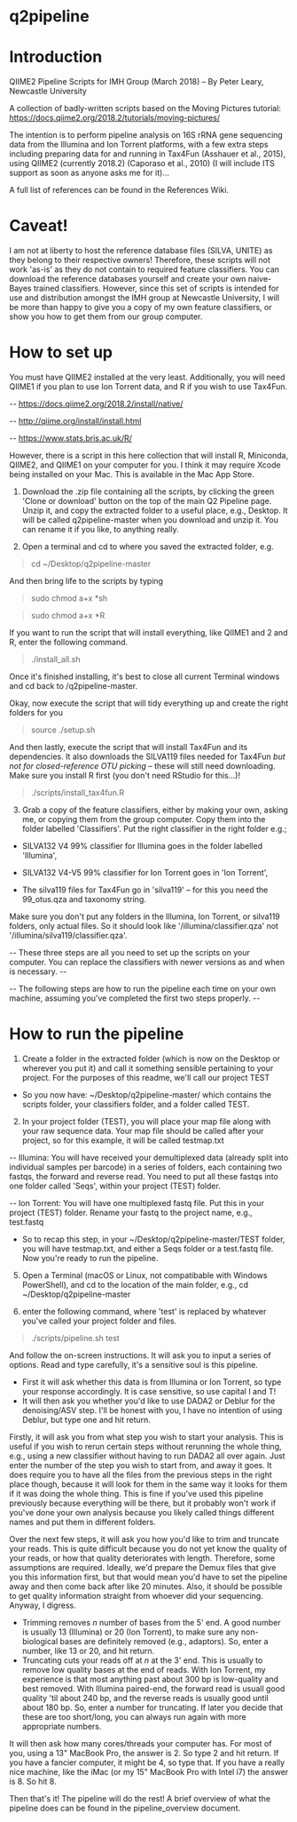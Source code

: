 # q2pipeline
# Introduction 
QIIME2 Pipeline Scripts for IMH Group (March 2018) – By Peter Leary, Newcastle University  

A collection of badly-written scripts based on the Moving Pictures tutorial: https://docs.qiime2.org/2018.2/tutorials/moving-pictures/ 

The intention is to perform pipeline analysis on 16S rRNA gene sequencing data from the Illumina and Ion Torrent platforms, with a few extra steps including preparing data for and running in Tax4Fun (Asshauer et al., 2015), using QIIME2 (currently 2018.2) (Caporaso et al., 2010) (I will include ITS support as soon as anyone asks me for it)... 

A full list of references can be found in the References Wiki.

# Caveat! 
I am not at liberty to host the reference database files (SILVA, UNITE) as they belong to their respective owners! Therefore, these scripts will not work 'as-is' as they do not contain to required feature classifiers. You can download the reference databases yourself and create your own naive-Bayes trained classifiers. However, since this set of scripts is intended for use and distribution amongst the IMH group at Newcastle University, I will be more than happy to give you a copy of my own feature classifiers, or show you how to get them from our group computer. 

# How to set up 
You must have QIIME2 installed at the very least. Additionally, you will need QIIME1 if you plan to use Ion Torrent data, and R if you wish to use Tax4Fun.   
 
 -- https://docs.qiime2.org/2018.2/install/native/
   
 -- http://qiime.org/install/install.html
    
 -- https://www.stats.bris.ac.uk/R/ 

However, there is a script in this here collection that will install R, Miniconda, QIIME2, and QIIME1 on your computer for you. I think it may require Xcode being installed on your Mac. This is available in the Mac App Store. 

1. Download the .zip file containing all the scripts, by clicking the green 'Clone or download' button on the top of the main Q2 Pipeline page. Unzip it, and copy the extracted folder to a useful place, e.g., Desktop. It will be called q2pipeline-master when you download and unzip it. You can rename it if you like, to anything really. 

2. Open a terminal and cd to where you saved the extracted folder, e.g.
  > cd ~/Desktop/q2pipeline-master

And then bring life to the scripts by typing 
  > sudo chmod a+x *sh
  
  > sudo chmod a+x *R

If you want to run the script that will install everything, like QIIME1 and 2 and R, enter the following command.
  > ./install_all.sh 

Once it's finished installing, it's best to close all current Terminal windows and cd back to /q2pipeline-master.

Okay, now execute the script that will tidy everything up and create the right folders for you 
  > source ./setup.sh
  
And then lastly, execute the script that will install Tax4Fun and its dependencies. It also downloads the SILVA119 files needed for Tax4Fun *but not for closed-reference OTU picking* – these will still need downloading. Make sure you install R first (you don't need RStudio for this...)!
  > ./scripts/install_tax4fun.R


3. Grab a copy of the feature classifiers, either by making your own, asking me, or copying them from the group computer. Copy them into the folder labelled 'Classifiers'. Put the right classifier in the right folder e.g.; 


- SILVA132 V4 99% classifier for Illumina goes in the folder labelled 'Illumina', 

- SILVA132 V4-V5 99% classifier for Ion Torrent goes in 'Ion Torrent', 

- The silva119 files for Tax4Fun go in 'silva119' – for this you need the 99_otus.qza and taxonomy string.


Make sure you don't put any folders in the Illumina, Ion Torrent, or silva119 folders, only actual files. So it should look like '/illumina/classifier.qza' not '/illumina/silva119/classifier.qza'. 
  
  -- These three steps are all you need to set up the scripts on your computer. You can replace the classifiers with newer versions as and when is necessary. -- 



  -- The following steps are how to run the pipeline each time on your own machine, assuming you've completed the first two steps properly. -- 

# How to run the pipeline 
1. Create a folder in the extracted folder (which is now on the Desktop or wherever you put it) and call it something sensible pertaining to your project. For the purposes of this readme, we'll call our project TEST
 - So you now have: ~/Desktop/q2pipeline-master/ which contains the scripts folder, your classifiers folder, and a folder called TEST. 
  
2. In your project folder (TEST), you will place your map file along with your raw sequence data. Your map file should be called after your project, so for this example, it will be called testmap.txt
 
 -- Illumina: You will have received your demultiplexed data (already split into individual samples per barcode) in a series of folders, each containing two fastqs, the forward and reverse read. You need to put all these fastqs into one folder called 'Seqs', within your project (TEST) folder. 
  
  -- Ion Torrent: You will have one multiplexed fastq file. Put this in your project (TEST) folder. Rename your fastq to the project name, e.g., test.fastq

  - So to recap this step, in your ~/Desktop/q2pipeline-master/TEST folder, you will have testmap.txt, and either a Seqs folder or a test.fastq file. Now you're ready to run the pipeline.

5. Open a Terminal (macOS or Linux, not compatibable with Windows PowerShell), and cd to the location of the main folder, e.g., cd ~/Desktop/q2pipeline-master

6. enter the following command, where 'test' is replaced by whatever you've called your project folder and files. 
  > ./scripts/pipeline.sh test 
  
And follow the on-screen instructions. It will ask you to input a series of options. Read and type carefully, it's a sensitive soul is this pipeline. 
  - First it will ask whether this data is from Illumina or Ion Torrent, so type your response accordingly. It is case sensitive, so use capital I and T!
  - It will then ask you whether you'd like to use DADA2 or Deblur for the denoising/ASV step. I'll be honest with you, I have no intention of using Deblur, but type one and hit return. 
  
  
Firstly, it will ask you from what step you wish to start your analysis. This is useful if you wish to rerun certain steps without rerunning the whole thing, e.g., using a new classifier without having to run DADA2 all over again. Just enter the number of the step you wish to start from, and away it goes. It does require you to have all the files from the previous steps in the right place though, because it will look for them in the same way it looks for them if it was doing the whole thing. This is fine if you've used this pipeline previously because everything will be there, but it probably won't work if you've done your own analysis because you likely called things different names and put them in different folders. 


Over the next few steps, it will ask you how you'd like to trim and truncate your reads. This is quite difficult because you do not yet know the quality of your reads, or how that quality deteriorates with length. Therefore, some assumptions are required. Ideally, we'd prepare the Demux files that give you this information first, but that would mean you'd have to set the pipeline away and then come back after like 20 minutes. Also, it should be possible to get quality information straight from whoever did your sequencing. Anyway, I digress. 
  - Trimming removes *n* number of bases from the 5' end. A good number is usually 13 (Illumina) or 20 (Ion Torrent), to make sure any non-biological bases are definitely removed (e.g., adaptors). So, enter a number, like 13 or 20, and hit return.
  - Truncating cuts your reads off at *n* at the 3' end. This is usually to remove low quality bases at the end of reads. With Ion Torrent, my experience is that most anything past about 300 bp is low-quality and best removed. With Illumina paired-end, the forward read is usuall good quality 'til about 240 bp, and the reverse reads is usually good until about 180 bp. So, enter a number for truncating. If later you decide that these are too short/long, you can always run again with more appropriate numbers. 
  
It will then ask how many cores/threads your computer has. For most of you, using a 13" MacBook Pro, the answer is 2. So type 2 and hit return. If you have a fancier computer, it might be 4, so type that. If you have a really nice machine, like the iMac (or my 15" MacBook Pro with Intel i7) the answer is 8. So hit 8. 

  
Then that's it! The pipeline will do the rest! A brief overview of what the pipeline does can be found in the pipeline_overview document.
